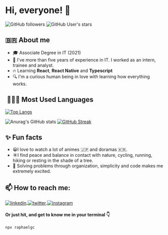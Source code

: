 <h1> Hi, everyone!  👀</h1> 

![GitHub followers](https://img.shields.io/github/followers/raphael-gc?style=social)
![GitHub User's stars](https://img.shields.io/github/stars/raphael-gc?style=social)


## :brazil: About me

- 🎓 Associate Degree in IT (2021)
- 🌵 I've more than five years of experience in IT. I worked as an intern, trainee and analyst.
- 🔥 Learning **React**, **React Native** and **Typescript**
- 🔍 I'm a curious human being in love with learning how everything works. 

##   🧑🏾‍💻 Most Used Languages 
  
 [![Top Langs](https://github-readme-stats.vercel.app/api/top-langs/?username=Raphael-GC&layout=compact&theme=radical)](https://github.com/Raphael-GC/github-readme-stats) 

![Anurag's GitHub stats](https://github-readme-stats.vercel.app/api?username=Raphael-GC&show_icons=true&theme=radical) [![GitHub Streak](http://github-readme-streak-stats.herokuapp.com?user=Raphael-GC&theme=radical&date_format=j%20M%5B%20Y%5D)](https://git.io/streak-stats)

## ✨ Fun facts

- 😀I love to watch a lot of animes 🇯🇵 and doramas 🇰🇷.
- ☀️I find peace and balance in contact with nature, cycling, running, hiking or resting in the shade of a tree.  
- 🤩 Solving problems through organization, simplicity and code makes me extremely excited. 

## 📫 How to reach me:

<a href="https://linkedin.com/in/raphael-gc" target="_blank">
  <img align="center" src="https://img.shields.io/badge/-raphael&#45gc-05122A?style=flat&logo=linkedin" alt="linkedin"/>
</a>
<a href="https://twitter.com/_raphaelgc" target="_blank">
  <img align="center" src="https://img.shields.io/badge/-_raphaelgc-05122A?style=flat&logo=twitter" alt="twitter"/>  
</a>
<a href="https://instagram.com/_raphaelgc" target="_blank">
 <img align="center" src="https://img.shields.io/badge/-_raphaelgc-05122A?style=flat&logo=instagram" alt="instagram"/>
</a>

<h4>Or just hit, and get to know me in your terminal 👇</h4>

```sh
npx raphaelgc
```
